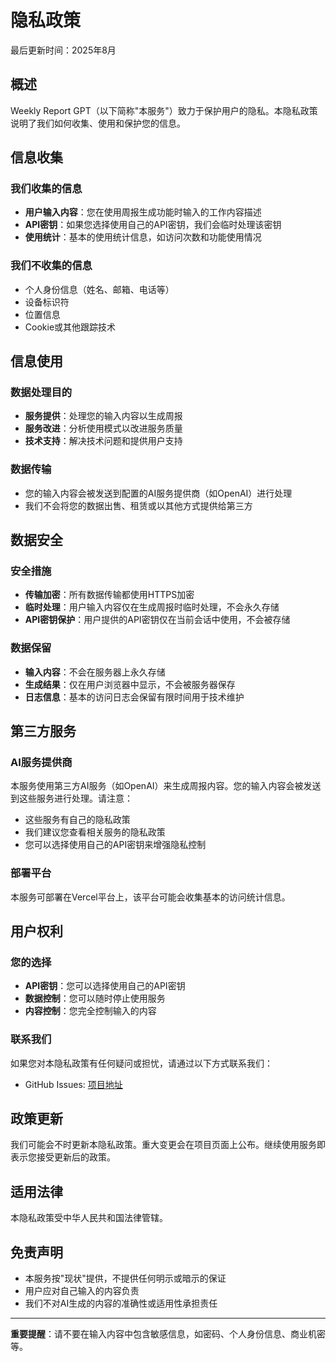 # 隐私政策

最后更新时间：2025年8月

## 概述

Weekly Report GPT（以下简称"本服务"）致力于保护用户的隐私。本隐私政策说明了我们如何收集、使用和保护您的信息。

## 信息收集

### 我们收集的信息
- **用户输入内容**：您在使用周报生成功能时输入的工作内容描述
- **API密钥**：如果您选择使用自己的API密钥，我们会临时处理该密钥
- **使用统计**：基本的使用统计信息，如访问次数和功能使用情况

### 我们不收集的信息
- 个人身份信息（姓名、邮箱、电话等）
- 设备标识符
- 位置信息
- Cookie或其他跟踪技术

## 信息使用

### 数据处理目的
- **服务提供**：处理您的输入内容以生成周报
- **服务改进**：分析使用模式以改进服务质量
- **技术支持**：解决技术问题和提供用户支持

### 数据传输
- 您的输入内容会被发送到配置的AI服务提供商（如OpenAI）进行处理
- 我们不会将您的数据出售、租赁或以其他方式提供给第三方

## 数据安全

### 安全措施
- **传输加密**：所有数据传输都使用HTTPS加密
- **临时处理**：用户输入内容仅在生成周报时临时处理，不会永久存储
- **API密钥保护**：用户提供的API密钥仅在当前会话中使用，不会被存储

### 数据保留
- **输入内容**：不会在服务器上永久存储
- **生成结果**：仅在用户浏览器中显示，不会被服务器保存
- **日志信息**：基本的访问日志会保留有限时间用于技术维护

## 第三方服务

### AI服务提供商
本服务使用第三方AI服务（如OpenAI）来生成周报内容。您的输入内容会被发送到这些服务进行处理。请注意：
- 这些服务有自己的隐私政策
- 我们建议您查看相关服务的隐私政策
- 您可以选择使用自己的API密钥来增强隐私控制

### 部署平台
本服务可部署在Vercel平台上，该平台可能会收集基本的访问统计信息。

## 用户权利

### 您的选择
- **API密钥**：您可以选择使用自己的API密钥
- **数据控制**：您可以随时停止使用服务
- **内容控制**：您完全控制输入的内容

### 联系我们
如果您对本隐私政策有任何疑问或担忧，请通过以下方式联系我们：
- GitHub Issues: [项目地址](https://github.com/laochenfei233/weeklyReportGPT/issues)

## 政策更新

我们可能会不时更新本隐私政策。重大变更会在项目页面上公布。继续使用服务即表示您接受更新后的政策。

## 适用法律

本隐私政策受中华人民共和国法律管辖。

## 免责声明

- 本服务按"现状"提供，不提供任何明示或暗示的保证
- 用户应对自己输入的内容负责
- 我们不对AI生成的内容的准确性或适用性承担责任

---

**重要提醒**：请不要在输入内容中包含敏感信息，如密码、个人身份信息、商业机密等。